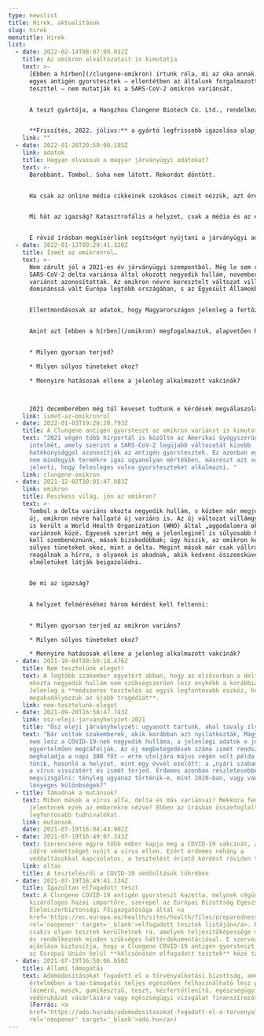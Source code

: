 ```yaml
---
type: newslist
title: Hírek, aktualitások
slug: hirek
menutitle: Hírek
list:
  - date: 2022-02-14T08:07:09.032Z
    title: Az omikron alváltozatait is kimutatja
    text: >-
      [Ebben a hírben](/clungene-omikron) írtunk róla, mi az oka annak, hogy
      egyes antigén gyorstesztek – ellentétben az általunk forgalmazott Clungene
      teszttel – nem mutatják ki a SARS-CoV-2 omikron variánsát. 


      A teszt gyártója, a Hangzhou Clongene Biotech Co. Ltd., rendelkezésünkre bocsátotta az igazolást, hogy a Clungene antigén gyorsteszt kazetta az omikron variáns alváltozatait is kimutatja.


      **Frissítés, 2022. július:** a gyártó legfrissebb igazolása alapján az antigén gyorsteszt az omikron variáns újabb, jelenleg Európában domináns alváltozatait is kimutatja.
    link: ""
  - date: 2022-01-20T20:50:00.185Z
    link: adatok
    title: Hogyan olvassuk a magyar járványügyi adatokat?
    text: >-
      Berobbant. Tombol. Soha nem látott. Rekordot döntött.


      Ha csak az online média cikkeinek szokásos címeit nézzük, azt érezhetjük, folyamatosan rettegnünk kell. Ám, annak ellenére, az omikron variáns okozta ötödik hullám január végéhez közeledve tagadhatatlanul felfutóban van, a népszerű hírportálok címlapjai már ritkán kezdődnek a járványügyi adatokkal – ami arra utal, nincs is akkora baj.


      Mi hát az igazság? Katasztrofális a helyzet, csak a média és az emberek már „belefáradtak” a járványba? Vagy mégsem akkora a baj, mint ahogy azt a szalagcímek sugallják?


      E rövid írásban megkísérlünk segítséget nyújtani a járványügyi adatok értelmezéséhez.
  - date: 2022-01-13T09:29:41.320Z
    title: Ismét az omikronról…
    text: >-
      Nem zárult jól a 2021-es év járványügyi szempontból. Még le sem csengett a
      SARS-CoV-2 delta variánsa által okozott negyedik hullám, november végén új
      variánst azonosítottak. Az omikron névre keresztelt változat villámgyorsan
      dominánssá vált Európa legtöbb országában, s az Egyesült Államokban is.


      Ellentmondásosak az adatok, hogy Magyarországon jelenleg a fertőzések mekkora hányadáért felelős az új variáns – 2022. kezdetekor egyes források alig több mint 10%-ot becsültek, ám akad olyan magánintézmény, amely 75%-nál is magasabb arányról számolt be –, ám csak idő kérdése, és az omikron hazánkban is elhozza a pandémia ötödik hullámát.


      Amint azt [ebben a hírben](/omikron) megfogalmaztuk, alapvetően három dologtól függ, mekkora veszélyt jelent az új variáns. Nevezetesen:


      * Milyen gyorsan terjed?

      * Milyen súlyos tüneteket okoz?

      * Mennyire hatásosak ellene a jelenleg alkalmazott vakcinák?



      2021 decemberében még túl keveset tudtunk e kérdések megválaszolásához, most viszont már sokkal több adat áll a rendelkezésünkre.
    link: ismet-az-omikronrol
  - date: 2022-01-03T19:20:20.793Z
    title: A Clungene antigén gyorsteszt az omikron variánst is kimutatja
    text: "2021 végén több hírportál is közölte az Amerikai Gyógyszerügynökség (FDA)
      intelmét, amely szerint a SARS-CoV-2 legújabb változatát kisebb
      hatékonysággal azonosítják az antigén gyorstesztek. Ez azonban egyrészt
      nem mindegyik termékre igaz ugyanolyan mértékben, másrészt azt sem
      jelenti, hogy felesleges volna gyorsteszteket alkalmazni. "
    link: clungene-omikron
  - date: 2021-12-02T10:01:47.083Z
    link: omikron
    title: Reszkess világ, jön az omikron?
    text: >-
      Tombol a delta variáns okozta negyedik hullám, s közben már megjelent az
      új, omikron névre hallgató új variáns is. Az új változat villámgyorsan be
      is került a World Health Organization (WHO) által „aggodalomra okot adó”
      variánsok közé. Egyesek szerint még a jelenleginél is súlyosabb helyzettel
      kell szembenéznünk, mások bizakodóbbak; úgy hiszik, az omikron kevésbé
      súlyos tüneteket okoz, mint a delta. Megint mások már csak vállrándítással
      reagálnak a hírre, s olyanok is akadnak, akik kedvenc összeesküvés
      elméletüket látják beigazolódni.


      De mi az igazság?


      A helyzet felméréséhez három kérdést kell feltenni:


      * Milyen gyorsan terjed az omikron variáns?

      * Milyen súlyos tüneteket okoz?

      * Mennyire hatásosak ellene a jelenleg alkalmazott vakcinák?
  - date: 2021-10-04T08:50:18.476Z
    title: Nem tesztelünk eleget!
    text: A legtöbb szakember egyetért abban, hogy az elsősorban a delta variáns
      okozta negyedik hullám nem szükségszerűen lesz enyhébb a korábbiaknál.
      Jelenleg a **módszeres tesztelés az egyik legfontosabb eszköz, hogy
      megakadályozzuk az újabb tragédiát**.
    link: nem-tesztelunk-eleget
  - date: 2021-09-20T16:58:47.743Z
    link: osz-eleji-jarvanyhelyzet-2021
    title: "Ősz eleji járványhelyzet: ugyanott tartunk, ahol tavaly ilyenkor? "
    text: "Bár voltak szakemberek, akik korábban azt nyilatkozták, Magyarországon
      nem lesz a COVID-19-nek negyedik hulláma, a jelenlegi adatok e jóslatokat
      egyértelműen megcáfolják. Az új megbetegedések száma ismét rendszeresen
      meghaladja a napi 300 főt – erre utoljára május végén volt példa. Úgy
      tűnik, hasonló a helyzet, mint egy évvel ezelőtt: a „nyári szabadság” után
      a vírus visszatért és ismét terjed. Érdemes azonban részletesebben is
      megvizsgálni: tényleg ugyanaz történik-e, mint 2020-ban, vagy vannak
      lényeges különbségek?"
  - title: Támadnak a mutánsok?
    text: Miben mások a vírus alfa, delta és más variánsai? Mekkora fenyegetést
      jelentenek ezek az emberekre nézve? Ebben az írásban összefoglaltuk a
      legfontosabb tudnivalókat.
    link: mutansok
    date: 2021-07-19T16:04:43.902Z
  - date: 2021-07-19T16:49:07.243Z
    text: Szerencsére egyre több ember kapja meg a COVID-19 vakcinát, amely hosszabb
      időre védettséget nyújt a vírus ellen. Ezért érdemes néhány a
      védőoltásokkal kapcsolatos, a tesztelést érintő kérdést röviden tisztázni.
    link: oltas
    title: A tesztelésről a COVID-19 védőoltások tükrében
  - date: 2021-07-19T16:49:41.134Z
    title: Igazoltan elfogadott teszt
    text: A Clungene COVID-19 antigén gyorsteszt kazetta, melynek cégünk a
      kizárólagos hazai importőre, szerepel az Európai Bizottság Egészségügyi és
      Élelmiszerbiztonsági Főigazgatósága által <a
      href='https://ec.europa.eu/health/sites/health/files/preparedness_response/docs/covid-19_rat_common-list_en.pdf'
      rel='noopener' target='_blank'>elfogadott tesztek listáján</a>. E listára
      csakis olyan tesztek kerülhetnek rá, amelyek teljesítőképessége megfelelő,
      és rendelkeznek minden szükséges háttérdokumentációval. E szervezet
      ajánlása biztosítja, hogy a Clungene COVID-19 antigén gyorsteszt kazetta
      az Európai Unión belül **kölcsönösen elfogadott tesztek** közé tartozik.
  - date: 2021-07-19T16:50:06.050Z
    title: Állami támogatás
    text: Adómódosításokat fogadott el a törvényalkotási bizottság, amelyek
      értelmében a tao-támogatás teljes egészében felhasználható lesz például
      lázmérő, maszk, gumikesztyű, teszt, kézfertőtlenítő, egészségügyi
      védőruházat vásárlására vagy egészségügyi vizsgálat finanszírozására.
      (Forrás: <a
      href='https://ado.hu/ado/adomodositasokat-fogadott-el-a-torvenyalkotasi-bizottsag/'
      rel='noopener' target='_blank'>ado.hu</a>)
---
```

